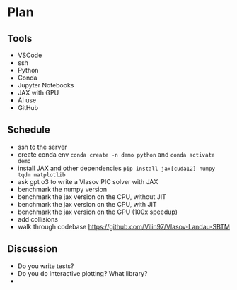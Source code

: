 # Plan

## Tools

- VSCode
- ssh
- Python
- Conda
- Jupyter Notebooks
- JAX with GPU
- AI use
- GitHub

## Schedule
- ssh to the server
- create conda env `conda create -n demo python` and `conda activate demo`
- install JAX and other dependencies `pip install jax[cuda12] numpy tqdm matplotlib`
- ask gpt o3 to write a Vlasov PIC solver with JAX
- benchmark the numpy version
- benchmark the jax version on the CPU, without JIT
- benchmark the jax version on the CPU, with JIT
- benchmark the jax version on the GPU (100x speedup)
- add collisions
- walk through codebase https://github.com/Vilin97/Vlasov-Landau-SBTM

## Discussion
- Do you write tests?
- Do you do interactive plotting? What library?
- 